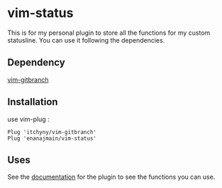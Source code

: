 # vim-status

This is for my personal plugin to store all the functions for my custom statusline.
 You can use it following the dependencies.

## Dependency

[vim-gitbranch](https://github.com/itchyny/vim-gitbranch)

## Installation

use vim-plug :

    Plug 'itchyny/vim-gitbranch'
    Plug 'enanajmain/vim-status'

## Uses

See the [documentation](doc/status.txt) for the plugin to see the functions you can use.
